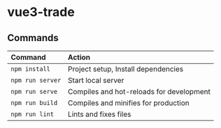 # vue3-trade

## Commands

| Command          | Action                                   |
| :--------------- | :--------------------------------------- |
| `npm install`    | Project setup, Install dependencies      |
| `npm run server` | Start local server                       |
| `npm run serve`  | Compiles and hot-reloads for development |
| `npm run build`  | Compiles and minifies for production     |
| `npm run lint`   | Lints and fixes files                    |
